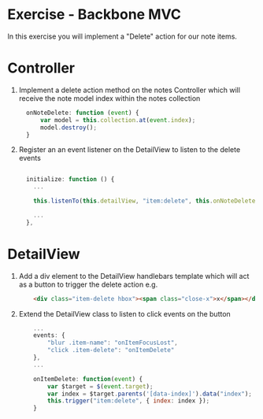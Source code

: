 Exercise - Backbone MVC
=======================

In this exercise you will implement a "Delete" action for our note items.

Controller
==========

1. Implement a delete action method on the notes Controller which will receive the note model index within the notes collection

    ```JavaScript
      onNoteDelete: function (event) {
          var model = this.collection.at(event.index);
          model.destroy();
      }
    ```

2. Register an an event listener on the DetailView to listen to the delete events

    ```JavaScript

      initialize: function () {
        ...

        this.listenTo(this.detailView, "item:delete", this.onNoteDelete);

        ...
      },

    ```

DetailView
==========

1. Add a div element to the DetailView handlebars template which will act as a button to trigger the delete action e.g.


    ```HTML
        <div class="item-delete hbox"><span class="close-x">x</span></div>
    ```

2. Extend the DetailView class to listen to click events on the button

    ```JavaScript
        ...
        events: {
            "blur .item-name": "onItemFocusLost",
            "click .item-delete": "onItemDelete"
        },
        ...

        onItemDelete: function(event) {
            var $target = $(event.target);
            var index = $target.parents('[data-index]').data("index");
            this.trigger("item:delete", { index: index });
        }
    ```


